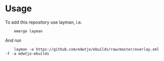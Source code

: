 # Usage

To add this repository use layman, i.e.

        emerge layman

And run

        layman -o https://github.com/edwtjo/ebuilds/raw/master/overlay.xml -f -a edwtjo-ebuilds 

